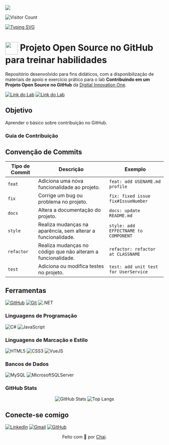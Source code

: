 <div>
    
![](https://estruyf-github.azurewebsites.net/api/VisitorHit?user=chairodrigues&repo=chairodrigues&countColorcountColor)
    
![Visitor Count](https://profile-counter.glitch.me/chairodrigues/count.svg)
<div/>
<a href="https://git.io/typing-svg"><img src="https://readme-typing-svg.herokuapp.com?font=Fira+Code&pause=1000&color=3699F7&background=95B2FF00&multiline=true&width=435&separator=%3C&lines=Ol%C3%A1+mundo%2C+me+chamo+Chai+;)%3CMe+segue+no+LinkedIn+%3A)" alt="Typing SVG" /></a>

<h1>
    <a href="https://www.dio.me/">
     <img align="center" width="40px" src="https://hermes.digitalinnovation.one/assets/diome/logo-minimized.png"></a>
    <span> Projeto Open Source no GitHub para treinar habilidades</span>
</h1>

Repositório desenvolvido para fins didáticos, com a disponibilização de materiais de apoio e exercício prático para o lab **Contribuindo em um Projeto Open Source no GitHub** da [Digital Innovation One](https://www.dio.me/).

[![Link do Lab](https://img.shields.io/badge/▶-000?style=for-the-badge&logo=movie&logoColor=E94D5F)](https://web.dio.me/lab/desafio-de-projeto-contribuindo-em-um-projeto-open-source-no-github/learning/913f26fd-1018-4643-b59a-6356ea77dc2e) 
[![Link do Lab](https://img.shields.io/badge/Acesse%20o%20Lab%20na%20Plataforma-E94D5F?style=for-the-badge)](https://web.dio.me/lab/desafio-de-projeto-contribuindo-em-um-projeto-open-source-no-github/learning/913f26fd-1018-4643-b59a-6356ea77dc2e)

## Objetivo
Aprender o básico sobre contribuição no GitHub.

### Guia de Contribuição

## Convenção de Commits 

| Tipo de Commit |Descrição                                                            | Exemplo
| ---------------|----------------------------------------------------------------------|-----------
| `feat`         | Adiciona uma nova funcionalidade ao projeto.                         | `feat: add USENAME.md profile`
| `fix`          | Corrige um bug ou problema no projeto.                               | `fix: fixed issue fix#IssueNumber`
| `docs`         | Altera a documentação do projeto.| `docs: update README.md`
| `style`        | Realiza mudanças na aparência, sem alterar a funcionalidade.         | `style: add EFFECTNAME to COMPONENT`
| `refactor`     | Realiza mudanças no código que não alteram a funcionalidade.         | `refactor: refactor at CLASSNAME`
| `test`         | Adiciona ou modifica testes no projeto.                              | `test: add unit test for UserService`


## Ferramentas
[![GitHub](https://img.shields.io/badge/GitHub-000?style=for-the-badge&logo=github&logoColor=30A3DC)](https://docs.github.com/)
[![Git](https://img.shields.io/badge/Git-000?style=for-the-badge&logo=git&logoColor=E94D5F)](https://git-scm.com/doc) 
![.NET](https://img.shields.io/badge/.NET-5C2D91?style=for-the-badge&logo=.net&logoColor=white)

### Linguagens de Programação
![C#](https://img.shields.io/badge/C%23-239120?style=for-the-badge&logo=c-sharp&logoColor=white)
![JavaScript](https://img.shields.io/badge/JavaScript-F7DF1E?style=for-the-badge&logo=javascript&logoColor=black)

### Linguagens de Marcação e Estilo
 
![HTML5](https://img.shields.io/badge/HTML5-E34F26?style=for-the-badge&logo=html5&logoColor=white)
![CSS3](https://img.shields.io/badge/CSS3-1572B6?style=for-the-badge&logo=css3&logoColor=white) 
![VueJS](https://img.shields.io/badge/Vue%20js-35495E?style=for-the-badge&logo=vuedotjs&logoColor=4FC08D)

### Bancos de Dados
![MySQL](https://img.shields.io/badge/MySQL-00000F?style=for-the-badge&logo=mysql&logoColor=white) 
![MicrosoftSQLServer](https://img.shields.io/badge/Microsoft%20SQL%20Server-CC2927?style=for-the-badge&logo=microsoft%20sql%20server&logoColor=white)


### GitHub Stats
<div  align="center">
    
![GitHub Stats](https://github-readme-stats.vercel.app/api?username=chairodrigues&theme=transparent&bg_color=000&border_color=30A3DC&show_icons=true&icon_color=30A3DC&title_color=E94D5F&text_color=FFF)
![Top Langs](https://github-readme-stats.vercel.app/api/top-langs/?username=chairodrigues&layout=compact&langs_count=7&theme=react)

</div>


## Conecte-se comigo
[![LinkedIn](https://img.shields.io/badge/LinkedIn-0077B5?style=for-the-badge&logo=linkedin&logoColor=white)](https://www.linkedin.com/in/chaianne-rodrigues-533a4220b/)
[![Gmail](https://img.shields.io/badge/Gmail-333333?style=for-the-badge&logo=gmail&logoColor=red)](mailto:chaiannerodrigues5@gmail.com)
[![GitHub](https://img.shields.io/badge/GitHub-100000?style=for-the-badge&logo=github&logoColor=white)](https://github.com/chairodrigues)


<div align="center">Feito com 💙 por <a href="https://github.com/chairodrigues">Chai</a>.</div>
